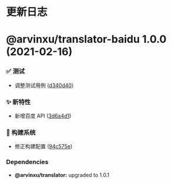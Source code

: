 # 更新日志

# @arvinxu/translator-baidu 1.0.0 (2021-02-16)


### ✅ 测试

* 调整测试用例 ([d340d40](https://github.com/arvinxx/translator/commit/d340d40))


### ✨ 新特性

* 新增百度 API ([3d6a4d1](https://github.com/arvinxx/translator/commit/3d6a4d1))


### 👷 构建系统

* 修正构建配置 ([94c575e](https://github.com/arvinxx/translator/commit/94c575e))





### Dependencies

* **@arvinxu/translator:** upgraded to 1.0.1
